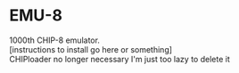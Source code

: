 # EMU-8
1000th CHIP-8 emulator.  
[instructions to install go here or something]  
CHIPloader no longer necessary I'm just too lazy to delete it
